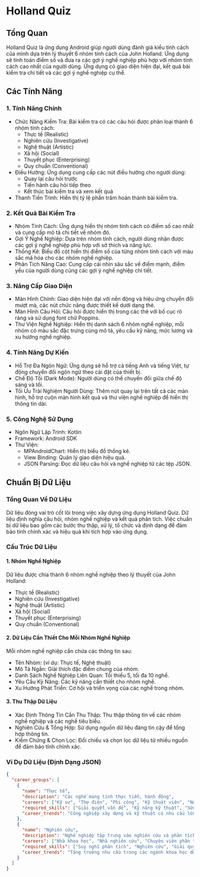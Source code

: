 # Holland Quiz

## Tổng Quan
Holland Quiz là ứng dụng Android giúp người dùng đánh giá kiểu tính cách của mình dựa trên lý thuyết 6 nhóm tính cách của John Holland. Ứng dụng sẽ tính toán điểm số và đưa ra các gợi ý nghề nghiệp phù hợp với nhóm tính cách cao nhất của người dùng. Ứng dụng có giao diện hiện đại, kết quả bài kiểm tra chi tiết và các gợi ý nghề nghiệp cụ thể.

## Các Tính Năng

### 1. Tính Năng Chính
- Chức Năng Kiểm Tra: Bài kiểm tra có các câu hỏi được phân loại thành 6 nhóm tính cách:
    - Thực tế (Realistic)
    - Nghiên cứu (Investigative)
    - Nghệ thuật (Artistic)
    - Xã hội (Social)
    - Thuyết phục (Enterprising)
    - Quy chuẩn (Conventional)
- Điều Hướng: Ứng dụng cung cấp các nút điều hướng cho người dùng:
    - Quay lại câu hỏi trước
    - Tiến hành câu hỏi tiếp theo
    - Kết thúc bài kiểm tra và xem kết quả
- Thanh Tiến Trình: Hiển thị tỷ lệ phần trăm hoàn thành bài kiểm tra.

### 2. Kết Quả Bài Kiểm Tra
- Nhóm Tính Cách: Ứng dụng hiển thị nhóm tính cách có điểm số cao nhất và cung cấp mô tả chi tiết về nhóm đó.
- Gợi Ý Nghề Nghiệp: Dựa trên nhóm tính cách, người dùng nhận được các gợi ý nghề nghiệp phù hợp với sở thích và năng lực.
- Thống Kê: Biểu đồ cột hiển thị điểm số của từng nhóm tính cách với màu sắc mã hóa cho các nhóm nghề nghiệp.
- Phân Tích Nâng Cao: Cung cấp cái nhìn sâu sắc về điểm mạnh, điểm yếu của người dùng cùng các gợi ý nghề nghiệp chi tiết.

### 3. Nâng Cấp Giao Diện
- Màn Hình Chính: Giao diện hiện đại với nền động và hiệu ứng chuyển đổi mượt mà, các nút chức năng được thiết kế dưới dạng thẻ.
- Màn Hình Câu Hỏi: Câu hỏi được hiển thị trong các thẻ với bố cục rõ ràng và sử dụng font chữ Poppins.
- Thư Viện Nghề Nghiệp: Hiển thị danh sách 6 nhóm nghề nghiệp, mỗi nhóm có màu sắc đặc trưng cùng mô tả, yêu cầu kỹ năng, mức lương và xu hướng nghề nghiệp.

### 4. Tính Năng Dự Kiến
- Hỗ Trợ Đa Ngôn Ngữ: Ứng dụng sẽ hỗ trợ cả tiếng Anh và tiếng Việt, tự động chuyển đổi ngôn ngữ theo cài đặt của thiết bị.
- Chế Độ Tối (Dark Mode): Người dùng có thể chuyển đổi giữa chế độ sáng và tối.
- Tối Ưu Trải Nghiệm Người Dùng: Thêm nút quay lại trên tất cả các màn hình, hỗ trợ cuộn màn hình kết quả và thư viện nghề nghiệp để hiển thị thông tin dài.

### 5. Công Nghệ Sử Dụng
- Ngôn Ngữ Lập Trình: Kotlin
- Framework: Android SDK
- Thư Viện:
  - MPAndroidChart: Hiển thị biểu đồ thống kê.
  - View Binding: Quản lý giao diện hiệu quả.
  - JSON Parsing: Đọc dữ liệu câu hỏi và nghề nghiệp từ các tệp JSON.

## Chuẩn Bị Dữ Liệu

### Tổng Quan Về Dữ Liệu
Dữ liệu đóng vai trò cốt lõi trong việc xây dựng ứng dụng Holland Quiz. Dữ liệu định nghĩa câu hỏi, nhóm nghề nghiệp và kết quả phân tích. Việc chuẩn bị dữ liệu bao gồm các bước thu thập, xử lý, tổ chức và định dạng để đảm bảo tính chính xác và hiệu quả khi tích hợp vào ứng dụng.

### Cấu Trúc Dữ Liệu

#### 1. Nhóm Nghề Nghiệp
Dữ liệu được chia thành 6 nhóm nghề nghiệp theo lý thuyết của John Holland:
- Thực tế (Realistic)
- Nghiên cứu (Investigative)
- Nghệ thuật (Artistic)
- Xã hội (Social)
- Thuyết phục (Enterprising)
- Quy chuẩn (Conventional)

#### 2. Dữ Liệu Cần Thiết Cho Mỗi Nhóm Nghề Nghiệp
Mỗi nhóm nghề nghiệp cần chứa các thông tin sau:
- Tên Nhóm: (ví dụ: Thực tế, Nghệ thuật)
- Mô Tả Ngắn: Giải thích đặc điểm chung của nhóm.
- Danh Sách Nghề Nghiệp Liên Quan: Tối thiểu 5, tối đa 10 nghề.
- Yêu Cầu Kỹ Năng: Các kỹ năng cần thiết cho nhóm nghề.
- Xu Hướng Phát Triển: Cơ hội và triển vọng của các nghề trong nhóm.

#### 3. Thu Thập Dữ Liệu
- Xác Định Thông Tin Cần Thu Thập: Thu thập thông tin về các nhóm nghề nghiệp và các nghề tiêu biểu.
- Nghiên Cứu & Tổng Hợp: Sử dụng nguồn dữ liệu đáng tin cậy để tổng hợp thông tin.
- Kiểm Chứng & Chọn Lọc: Đối chiếu và chọn lọc dữ liệu từ nhiều nguồn để đảm bảo tính chính xác.

### Ví Dụ Dữ Liệu (Định Dạng JSON)
```json
{
  "career_groups": [
    {
      "name": "Thực tế",
      "description": "Các nghề mang tính thực tiễn, hành động",
      "careers": ["Kỹ sư", "Thợ điện", "Phi công", "Kỹ thuật viên", "Nông dân"],
      "required_skills": ["Giải quyết vấn đề", "Kỹ năng kỹ thuật", "Sức khỏe thể chất"],
      "career_trends": "Công nghiệp xây dựng và kỹ thuật có nhu cầu lớn về lao động có tay nghề."
    },
    {
      "name": "Nghiên cứu",
      "description": "Nghề nghiệp tập trung vào nghiên cứu và phân tích",
      "careers": ["Nhà khoa học", "Nhà nghiên cứu", "Chuyên viên phân tích dữ liệu", "Nhà vật lý", "Nhà toán học"],
      "required_skills": ["Suy nghĩ phân tích", "Nghiên cứu", "Giải quyết vấn đề"],
      "career_trends": "Tăng trưởng nhu cầu trong các ngành khoa học dữ liệu và nghiên cứu môi trường."
    }
  ]
}


